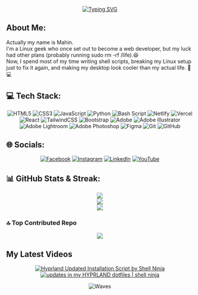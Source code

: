 <div align="center">

[![Typing SVG](https://readme-typing-svg.herokuapp.com?font=Space+Mono&weight=700&size=32&duration=3000&pause=1000&center=true&vCenter=true&height=70&lines=Hey%2C+I'm+Shell+Ninja;A+Linux+Geek)](https://git.io/typing-svg)

</div>

<div align="left">

## About Me:

Actually my name is Mahin.<br>I'm a Linux geek who once set out to become a web developer, but my luck had other plans (probably running sudo rm -rf /life).😆<br>Now, I spend most of my time writing shell scripts, breaking my Linux setup just to fix it again, and making my desktop look cooler than my actual life. 🚀💻

</div>

## 💻 Tech Stack:

<div align="center">

![HTML5](https://img.shields.io/badge/html5-%23E34F26.svg?style=for-the-badge&logo=html5&logoColor=white) ![CSS3](https://img.shields.io/badge/css3-%231572B6.svg?style=for-the-badge&logo=css3&logoColor=white) ![JavaScript](https://img.shields.io/badge/javascript-%23323330.svg?style=for-the-badge&logo=javascript&logoColor=%23F7DF1E) ![Python](https://img.shields.io/badge/python-3670A0?style=for-the-badge&logo=python&logoColor=ffdd54) ![Bash Script](https://img.shields.io/badge/bash_script-%23121011.svg?style=for-the-badge&logo=gnu-bash&logoColor=white) ![Netlify](https://img.shields.io/badge/netlify-%23000000.svg?style=for-the-badge&logo=netlify&logoColor=#00C7B7) ![Vercel](https://img.shields.io/badge/vercel-%23000000.svg?style=for-the-badge&logo=vercel&logoColor=white) ![React](https://img.shields.io/badge/react-%2320232a.svg?style=for-the-badge&logo=react&logoColor=%2361DAFB) ![TailwindCSS](https://img.shields.io/badge/tailwindcss-%2338B2AC.svg?style=for-the-badge&logo=tailwind-css&logoColor=white) ![Bootstrap](https://img.shields.io/badge/bootstrap-%238511FA.svg?style=for-the-badge&logo=bootstrap&logoColor=white) ![Adobe](https://img.shields.io/badge/adobe-%23FF0000.svg?style=for-the-badge&logo=adobe&logoColor=white) ![Adobe Illustrator](https://img.shields.io/badge/adobe%20illustrator-%23FF9A00.svg?style=for-the-badge&logo=adobe%20illustrator&logoColor=white) ![Adobe Lightroom](https://img.shields.io/badge/Adobe%20Lightroom-31A8FF.svg?style=for-the-badge&logo=Adobe%20Lightroom&logoColor=white) ![Adobe Photoshop](https://img.shields.io/badge/adobe%20photoshop-%2331A8FF.svg?style=for-the-badge&logo=adobe%20photoshop&logoColor=white) ![Figma](https://img.shields.io/badge/figma-%23F24E1E.svg?style=for-the-badge&logo=figma&logoColor=white) ![Git](https://img.shields.io/badge/git-%23F05033.svg?style=for-the-badge&logo=git&logoColor=white) ![GitHub](https://img.shields.io/badge/github-%23121011.svg?style=for-the-badge&logo=github&logoColor=white)

</div>

## 🌐 Socials:

<div align="center">

[![Facebook](https://img.shields.io/badge/Facebook-%231877F2.svg?logo=Facebook&logoColor=white)](https://facebook.com/mahin.bhau) [![Instagram](https://img.shields.io/badge/Instagram-%23E4405F.svg?logo=Instagram&logoColor=white)](https://instagram.com/mahin_bhau) [![LinkedIn](https://img.shields.io/badge/LinkedIn-%230077B5.svg?logo=linkedin&logoColor=white)](https://linkedin.com/in/shell-ninja) [![YouTube](https://img.shields.io/badge/YouTube-%23FF0000.svg?logo=YouTube&logoColor=white)](https://youtube.com/@shell-ninja)

</div>

## 📊 GitHub Stats & Streak:

<div align="center">

![](https://github-readme-stats.vercel.app/api?username=shell-ninja&theme=tokyonight&hide_border=false&include_all_commits=true&count_private=true)<br/>
![](https://nirzak-streak-stats.vercel.app/?user=shell-ninja&theme=tokyonight&hide_border=false)<br/>
![](https://github-readme-stats.vercel.app/api/top-langs/?username=shell-ninja&theme=tokyonight&hide_border=false&include_all_commits=true&count_private=true&layout=compact)

</div>

### 🔝 Top Contributed Repo

<div align="center">

![](https://github-contributor-stats.vercel.app/api?username=shell-ninja&limit=5&theme=dark&combine_all_yearly_contributions=true)

</div>

## My Latest Videos

<div align="center">

<!-- BEGIN YOUTUBE-CARDS -->

[![Hyprland Updated Installation Script by Shell Ninja](https://ytcards.demolab.com/?id=EIIwLshV250&title=Hyprland+Updated+Installation+Script+by+Shell+Ninja&lang=en&timestamp=1747154877&background_color=%230d1117&title_color=%23ffffff&stats_color=%23dedede&max_title_lines=1&width=250&border_radius=5 "Hyprland Updated Installation Script by Shell Ninja")](https://www.youtube.com/watch?v=EIIwLshV250)
[![updates in my HYPRLAND dotfiles | shell ninja](https://ytcards.demolab.com/?id=c5KkTZ1HbHo&title=updates+in+my+HYPRLAND+dotfiles+%7C+shell+ninja&lang=en&timestamp=1744908791&background_color=%230d1117&title_color=%23ffffff&stats_color=%23dedede&max_title_lines=1&width=250&border_radius=5 "updates in my HYPRLAND dotfiles | shell ninja")](https://www.youtube.com/watch?v=c5KkTZ1HbHo)

<!-- END YOUTUBE-CARDS -->

![Waves](https://raw.githubusercontent.com/shakilahmedatik/shakilahmedatik/36f6082eed9388f5965d96f2fbc917a2cb888c89/wave.svg)

</div>
